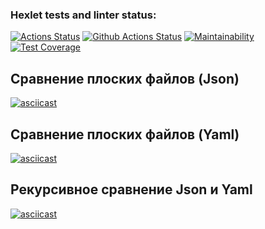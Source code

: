 ### Hexlet tests and linter status:
[![Actions Status](https://github.com/bysynth/php-project-lvl2/workflows/hexlet-check/badge.svg)](https://github.com/bysynth/php-project-lvl2/actions)
[![Github Actions Status](https://github.com/bysynth/php-project-lvl1/workflows/CI/badge.svg)](https://github.com/bysynth/php-project-lvl1/actions)
[![Maintainability](https://api.codeclimate.com/v1/badges/9f83efce639667fe4221/maintainability)](https://codeclimate.com/github/bysynth/php-project-lvl2/maintainability)
[![Test Coverage](https://api.codeclimate.com/v1/badges/9f83efce639667fe4221/test_coverage)](https://codeclimate.com/github/bysynth/php-project-lvl2/test_coverage)

## Сравнение плоских файлов (Json)

[![asciicast](https://asciinema.org/a/CJvOblN803ISLO5dkh8Z4QSXP.svg)](https://asciinema.org/a/CJvOblN803ISLO5dkh8Z4QSXP)

## Сравнение плоских файлов (Yaml)

[![asciicast](https://asciinema.org/a/mLLIyNtzbRNT15eO9bojV5tng.svg)](https://asciinema.org/a/mLLIyNtzbRNT15eO9bojV5tng)

## Рекурсивное сравнение Json и Yaml

[![asciicast](https://asciinema.org/a/Qeke1CPw2NpBXYsrFWZcclsZf.svg)](https://asciinema.org/a/Qeke1CPw2NpBXYsrFWZcclsZf)